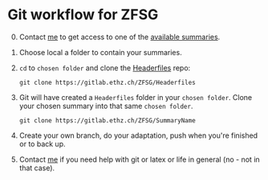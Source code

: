 # Git workflow for ZFSG

0. Contact [me](mailto:muellegi@student.ethz.ch) to get access to one of the [available summaries](ListOfSummaries.md).

1. Choose local a folder to contain your summaries.

2. `cd` to `chosen folder` and clone the [Headerfiles](https://gitlab.ethz.ch/ZFSG/Headerfiles) repo:

    `git clone https://gitlab.ethz.ch/ZFSG/Headerfiles`

3. Git will have created a `Headerfiles` folder in your `chosen folder`. Clone your chosen summary into that same `chosen folder`. 

    `git clone https://gitlab.ethz.ch/ZFSG/SummaryName`

4. Create your own branch, do your adaptation, push when you're finished or to back up.

5. Contact [me](mailto:muellegi@student.ethz.ch) if you need help with git or latex or life in general (no - not in that case).